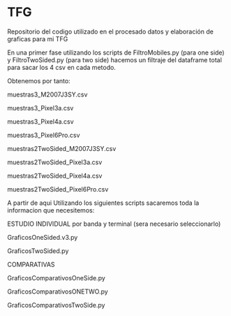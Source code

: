 # TFG
Repositorio del codigo utilizado en el procesado datos y elaboración de graficas para mi TFG

En una primer fase utilizando los scripts de FiltroMobiles.py (para one side) y FiltroTwoSided.py (para two side) hacemos un filtraje del dataframe total para sacar los 4 csv en cada metodo.

Obtenemos por tanto:

muestras3_M2007J3SY.csv

muestras3_Pixel3a.csv

muestras3_Pixel4a.csv

muestras3_Pixel6Pro.csv


muestras2TwoSided_M2007J3SY.csv

muestras2TwoSided_Pixel3a.csv

muestras2TwoSided_Pixel4a.csv

muestras2TwoSided_Pixel6Pro.csv


A partir de aqui Utilizando los siguientes scripts sacaremos toda la informacion que necesitemos:

ESTUDIO INDIVIDUAL por banda y terminal (sera necesario seleccionarlo)

GraficosOneSided.v3.py

GraficosTwoSided.py


COMPARATIVAS

GraficosComparativosOneSide.py

GraficosComparativosONETWO.py

GraficosComparativosTwoSide.py
